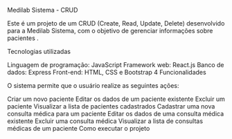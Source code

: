 Medilab Sistema - CRUD

Este é um projeto de um CRUD (Create, Read, Update, Delete) desenvolvido para a Medilab Sistema, com o objetivo de gerenciar informações sobre pacientes .

Tecnologias utilizadas

Linguagem de programação: JavaScript
Framework web: React.js
Banco de dados: Express 
Front-end: HTML, CSS e Bootstrap 4
Funcionalidades

O sistema permite que o usuário realize as seguintes ações:

Criar um novo paciente
Editar os dados de um paciente existente
Excluir um paciente
Visualizar a lista de pacientes cadastrados
Cadastrar uma nova consulta médica para um paciente
Editar os dados de uma consulta médica existente
Excluir uma consulta médica
Visualizar a lista de consultas médicas de um paciente
Como executar o projeto
